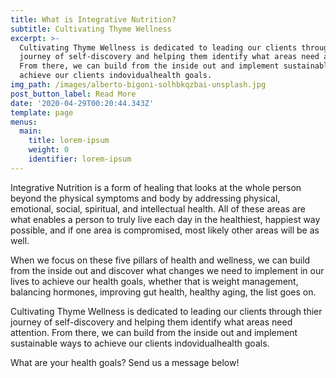 ```yaml
---
title: What is Integrative Nutrition?
subtitle: Cultivating Thyme Wellness
excerpt: >-
  Cultivating Thyme Wellness is dedicated to leading our clients through thier
  journey of self-discovery and helping them identify what areas need attention.
  From there, we can build from the inside out and implement sustainable ways to
  achieve our clients indovidualhealth goals.
img_path: /images/alberto-bigoni-solhbkqzbai-unsplash.jpg
post_button_label: Read More
date: '2020-04-29T00:20:44.343Z'
template: page
menus:
  main:
    title: lorem-ipsum
    weight: 0
    identifier: lorem-ipsum
---
```

Integrative Nutrition is a form of healing that looks at the whole person beyond the physical symptoms and body by addressing physical, emotional, social, spiritual, and intellectual health. All of these areas are what enables a person to truly live each day in the healthiest, happiest way possible, and if one area is compromised, most likely other areas will be as well.

When we focus on these five pillars of health and wellness, we can build from the inside out and discover what changes we need to implement in our lives to achieve our health goals, whether that is weight management, balancing hormones, improving gut health, healthy aging, the list goes on.

Cultivating Thyme Wellness is dedicated to leading our clients through thier journey of self-discovery and helping them identify what areas need attention. From there, we can build from the inside out and implement sustainable ways to achieve our clients indovidualhealth goals.

What are your health goals? Send us a message below!